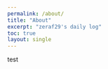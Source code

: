 ```yaml
---
permalink: /about/
title: "About"
excerpt: "zeraf29's daily log"
toc: true
layout: single
---
```


test